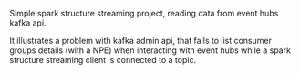 Simple spark structure streaming project, reading data from event hubs kafka api.

It illustrates a problem with kafka admin api, that fails to list consumer groups details (with a NPE) when interacting with event hubs while a spark structure streaming client is connected to a topic.